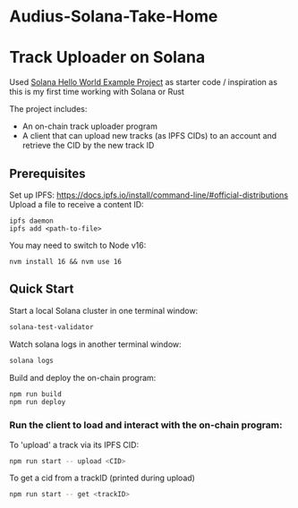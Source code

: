 # Audius-Solana-Take-Home

# Track Uploader on Solana

Used [Solana Hello World Example Project](https://github.com/solana-labs/example-helloworld) as starter code / inspiration as this is my first time working with Solana or Rust

The project includes:

* An on-chain track uploader program
* A client that can upload new tracks (as IPFS CIDs) to an account and retrieve the CID by the new track ID

## Prerequisites

Set up IPFS: https://docs.ipfs.io/install/command-line/#official-distributions
Upload a file to receive a content ID:
```
ipfs daemon
ipfs add <path-to-file>
```

You may need to switch to Node v16:
```
nvm install 16 && nvm use 16
```

## Quick Start

Start a local Solana cluster in one terminal window:
```bash
solana-test-validator
```

Watch solana logs in another terminal window:
```bash
solana logs
```

Build and deploy the on-chain program:
```bash
npm run build
npm run deploy
```

### Run the client to load and interact with the on-chain program:

To 'upload' a track via its IPFS CID:
```bash
npm run start -- upload <CID>
```
To get a cid from a trackID (printed during upload)
```bash
npm run start -- get <trackID>
```